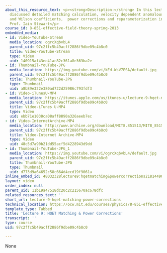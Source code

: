 ```yaml
---
about_this_resource_text: <p><strong>Description:</strong> In this lecture, the professor
  discussed detailed matching calculation, velocity dependent anomalous dimension
  and Wilson coefficients,  power corrections and reparameterization invariance.</p><p><strong>Instructor:</strong>
  Prof. Iain Stewart</p>
course_id: 8-851-effective-field-theory-spring-2013
embedded_media:
- id: Video-YouTube-Stream
  media_location: ogrcXqbvbL4
  parent_uid: 97c2ffc5b49acff2886f9dbe09c4b8c0
  title: Video-YouTube-Stream
  type: Video
  uid: 140915af43ee41ac82c361a8e363ba2e
- id: Thumbnail-YouTube-JPG
  media_location: https://img.youtube.com/vi/kEd-WsV7ESA/default.jpg
  parent_uid: 97c2ffc5b49acff2886f9dbe09c4b8c0
  title: Thumbnail-YouTube-JPG
  type: Thumbnail
  uid: a8b89e322e380ad722d25986c793fdf3
- id: Video-iTunesU-MP4
  media_location: https://itunes.apple.com/us/itunes-u/lecture-9-hqet-matching-power/id717384450?i=168570681
  parent_uid: 97c2ffc5b49acff2886f9dbe09c4b8c0
  title: Video-iTunes U-MP4
  type: Video
  uid: ebb71e1038ca08aff8890a326aeeb7ec
- id: Video-InternetArchive-MP4
  media_location: http://www.archive.org/download/MIT8.851S13/MIT8_851S13_lec09_300k.mp4
  parent_uid: 97c2ffc5b49acff2886f9dbe09c4b8c0
  title: Video-Internet Archive-MP4
  type: Video
  uid: 48c5d7a90b21dd55acf5d4228943d9dd
- id: Thumbnail-YouTube-JPG_1
  media_location: https://img.youtube.com/vi/ogrcXqbvbL4/default.jpg
  parent_uid: 97c2ffc5b49acff2886f9dbe09c4b8c0
  title: Thumbnail-YouTube-JPG
  type: Thumbnail
  uid: d773d9a64652c58c664d4ecd19f9061a
inline_embed_id: 48032328lecture9:hqetmatching&powercorrections21814490
layout: video
order_index: null
parent_uid: 11b19a47518dc20c2c215670ac678dfc
related_resources_text: ''
short_url: lecture-9-hqet-matching-power-corrections
technical_location: https://ocw.mit.edu/courses/physics/8-851-effective-field-theory-spring-2013/video-lectures/lecture-9-hqet-matching-power-corrections
template_type: Tabbed
title: 'Lecture 9: HQET Matching & Power Corrections'
transcript: ''
type: course
uid: 97c2ffc5b49acff2886f9dbe09c4b8c0

---
```

None
